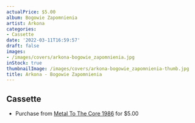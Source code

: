 ```yaml
---
actualPrice: $5.00
album: Bogowie Zapomnienia
artist: Arkona
categories:
- Cassette
date: '2022-03-11T16:59:57'
draft: false
images:
- /images/covers/arkona-bogowie_zapomnienia.jpg
inStock: true
thumbnailImage: /images/covers/arkona-bogowie_zapomnienia-thumb.jpg
title: Arkona - Bogowie Zapomnienia
---
```


## Cassette
* Purchase from [Metal To The Core 1986](https://metaltothecore1986.com/shop/arkona-bogowie-zapomnienia-cassette/) for $5.00
